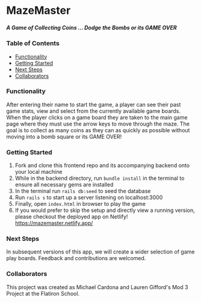 # MazeMaster
##### A Game of Collecting Coins ... Dodge the Bombs or its GAME OVER 

### Table of Contents
- [Functionality](#functionality)
- [Getting Started](#getting-started)
- [Next Steps](#next-steps)
- [Collaborators](#collaborators)

### Functionality
After entering their name to start the game, a player can see their past game stats, view and select from the currently available game boards. 
When the player clicks on a game board they are taken to the main game page where they must use the arrow keys to move through the maze.
The goal is to collect as many coins as they can as quickly as possible without moving into a bomb square or its GAME OVER!

### Getting Started
1. Fork and clone this frontend repo and its accompanying backend onto your local machine
2. While in the backend directory, run `bundle install` in the terminal to ensure all necessary gems are installed
3. In the terminal run `rails db:seed` to seed the database 
4. Run `rails s` to start up a server listening on localhost:3000
5. Finally, open `index.html` in browser to play the game
6. If you would prefer to skip the setup and directly view a running version, please checkout the deployed app on Netlify! 
https://mazemaster.netlify.app/


### Next Steps
In subsequent versions of this app, we will create a wider selection of game play boards.
Feedback and contributions are welcomed.

### Collaborators
This project was created as Michael Cardona and Lauren Gifford's Mod 3 Project at the Flatiron School.
